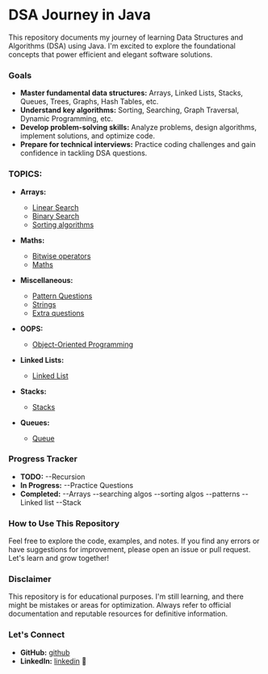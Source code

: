 # DSA Journey in Java

This repository documents my journey of learning Data Structures and Algorithms (DSA) using Java. I'm excited to explore the foundational concepts that power efficient and elegant software solutions.

### Goals

- **Master fundamental data structures:** Arrays, Linked Lists, Stacks, Queues, Trees, Graphs, Hash Tables, etc.
- **Understand key algorithms:** Sorting, Searching, Graph Traversal, Dynamic Programming, etc.
- **Develop problem-solving skills:** Analyze problems, design algorithms, implement solutions, and optimize code.
- **Prepare for technical interviews:** Practice coding challenges and gain confidence in tackling DSA questions.

### TOPICS:

- **Arrays:** 
    - [Linear Search](https://github.com/Ayushcode10/DSA-JAVA/tree/main/src/com/LinearSearch)
    - [Binary Search](https://github.com/Ayushcode10/DSA-JAVA/tree/main/src/com/BinarySearch)
    - [Sorting algorithms](https://github.com/Ayushcode10/DSA-JAVA/tree/main/src/com/Sorting)

- **Maths:** 
    - [Bitwise operators](https://github.com/Ayushcode10/DSA-JAVA/tree/main/src/com/Bitwise)
    - [Maths](https://github.com/Ayushcode10/DSA-JAVA/tree/main/src/com/Maths)

- **Miscellaneous:** 
    - [Pattern Questions](https://github.com/Ayushcode10/DSA-JAVA/tree/main/src/com/Patterns)
    - [Strings](https://github.com/Ayushcode10/DSA-JAVA/tree/main/src/com/Strings)
    - [Extra questions](https://github.com/Ayushcode10/DSA-JAVA/tree/main/src/com/javvaQues)

- **OOPS:** 
    - [Object-Oriented Programming](https://github.com/Ayushcode10/DSA-JAVA/tree/main/src/com/OOPS)

- **Linked Lists:** 
    - [Linked List](https://github.com/Ayushcode10/DSA-JAVA/tree/main/src/com/LinkedList)

- **Stacks:** 
    - [Stacks](https://github.com/Ayushcode10/DSA-JAVA/tree/main/src/com/Stack)

- **Queues:** 
    - [Queue](https://github.com/Ayushcode10/DSA-JAVA/tree/main/src/com/Queue)



### Progress Tracker

- **TODO:** 
        --Recursion
- **In Progress:** 
        --Practice Questions
- **Completed:** 
        --Arrays
        --searching algos
        --sorting algos
        --patterns 
        --Linked list 
        --Stack

### How to Use This Repository

Feel free to explore the code, examples, and notes. If you find any errors or have suggestions for improvement, please open an issue or pull request. Let's learn and grow together!

### Disclaimer

This repository is for educational purposes. I'm still learning, and there might be mistakes or areas for optimization. Always refer to official documentation and reputable resources for definitive information.

### Let's Connect

- **GitHub:** [github](https://github.com/Ayushcode10)
- **LinkedIn:** [linkedin](https://www.linkedin.com/in/Ayushsaxena10/)
🚀